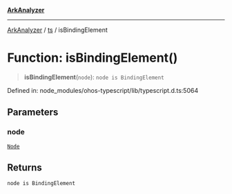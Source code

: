 [**ArkAnalyzer**](../../../../README.md)

***

[ArkAnalyzer](../../../../globals.md) / [ts](../README.md) / isBindingElement

# Function: isBindingElement()

> **isBindingElement**(`node`): `node is BindingElement`

Defined in: node\_modules/ohos-typescript/lib/typescript.d.ts:5064

## Parameters

### node

[`Node`](../interfaces/Node.md)

## Returns

`node is BindingElement`
